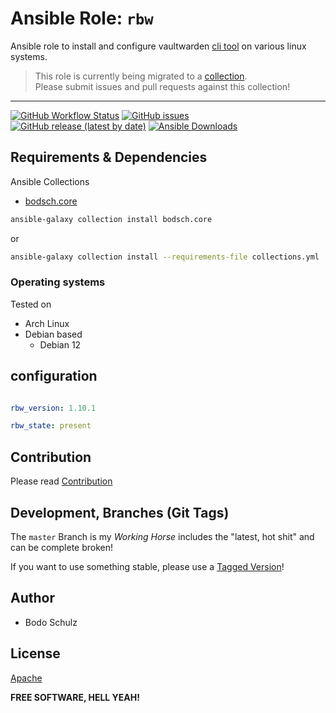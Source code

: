
# Ansible Role:  `rbw`

Ansible role to install and configure vaultwarden [cli tool](https://github.com/doy/rbw) on various linux systems.


> This role is currently being migrated to a [collection](https://github.com/bodsch/ansible-collection-vaultwarden).  
> Please submit issues and pull requests against this collection!

---

[![GitHub Workflow Status](https://img.shields.io/github/actions/workflow/status/bodsch/ansible-rbw/main.yml?branch=main)][ci]
[![GitHub issues](https://img.shields.io/github/issues/bodsch/ansible-rbw)][issues]
[![GitHub release (latest by date)](https://img.shields.io/github/v/release/bodsch/ansible-rbw)][releases]
[![Ansible Downloads](https://img.shields.io/ansible/role/d/bodsch/vaultwarden?logo=ansible)][galaxy]

[ci]: https://github.com/bodsch/ansible-rbw/actions
[issues]: https://github.com/bodsch/ansible-rbw/issues?q=is%3Aopen+is%3Aissue
[releases]: https://github.com/bodsch/ansible-rbw/releases
[galaxy]: https://galaxy.ansible.com/ui/standalone/roles/bodsch/rbw/


## Requirements & Dependencies

Ansible Collections

- [bodsch.core](https://github.com/bodsch/ansible-collection-core)

```bash
ansible-galaxy collection install bodsch.core
```
or
```bash
ansible-galaxy collection install --requirements-file collections.yml
```

### Operating systems

Tested on

* Arch Linux
* Debian based
    - Debian 12

## configuration

```yaml

rbw_version: 1.10.1

rbw_state: present

```
## Contribution

Please read [Contribution](CONTRIBUTING.md)

## Development,  Branches (Git Tags)

The `master` Branch is my *Working Horse* includes the "latest, hot shit" and can be complete broken!

If you want to use something stable, please use a [Tagged Version](https://github.com/bodsch/ansible-rbw/tags)!


## Author

- Bodo Schulz

## License

[Apache](LICENSE)

**FREE SOFTWARE, HELL YEAH!**
